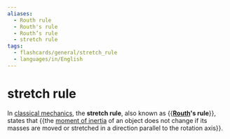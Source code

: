 ```yaml
---
aliases:
  - Routh rule
  - Routh's rule
  - Routh’s rule
  - stretch rule
tags:
  - flashcards/general/stretch_rule
  - languages/in/English
---
```


# stretch rule

In [classical mechanics](classical%20mechanics.md), the __stretch rule__, also known as {{__[Routh](Edward%20Routh.md)'s rule__}}, states that {{the [moment of inertia](moment%20of%20inertia.md) of an object does not change if its masses are moved or stretched in a direction parallel to the rotation axis}}. <!--SR:!2024-01-03,13,290!2024-01-04,14,290-->
